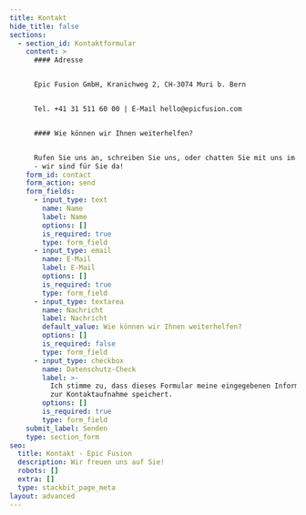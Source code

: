```yaml
---
title: Kontakt
hide_title: false
sections:
  - section_id: Kontaktformular
    content: >
      #### Adresse


      Epic Fusion GmbH, Kranichweg 2, CH-3074 Muri b. Bern


      Tel. +41 31 511 60 00 | E-Mail hello@epicfusion.com


      #### Wie können wir Ihnen weiterhelfen?


      Rufen Sie uns an, schreiben Sie uns, oder chatten Sie mit uns im Messenger
      - wir sind für Sie da!
    form_id: contact
    form_action: send
    form_fields:
      - input_type: text
        name: Name
        label: Name
        options: []
        is_required: true
        type: form_field
      - input_type: email
        name: E-Mail
        label: E-Mail
        options: []
        is_required: true
        type: form_field
      - input_type: textarea
        name: Nachricht
        label: Nachricht
        default_value: Wie können wir Ihnen weiterhelfen?
        options: []
        is_required: false
        type: form_field
      - input_type: checkbox
        name: Datenschutz-Check
        label: >-
          Ich stimme zu, dass dieses Formular meine eingegebenen Informationen
          zur Kontaktaufnahme speichert.
        options: []
        is_required: true
        type: form_field
    submit_label: Senden
    type: section_form
seo:
  title: Kontakt - Epic Fusion
  description: Wir freuen uns auf Sie!
  robots: []
  extra: []
  type: stackbit_page_meta
layout: advanced
---
```

